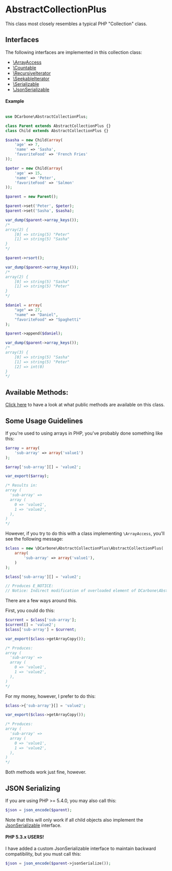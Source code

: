 # AbstractCollectionPlus

This class most closely resembles a typical PHP "Collection" class.

## Interfaces

The following interfaces are implemented in this collection class:

- <a href="http://php.net/manual/en/class.arrayaccess.php" target="_blank">\ArrayAccess</a>
- <a href="http://php.net/manual/en/class.countable.php" target="_blank">\Countable</a>
- <a href="http://us2.php.net/RecursiveIterator" target="_blank">\RecursiveIterator</a>
- <a href="http://us2.php.net/manual/en/class.seekableiterator.php" target="_blank">\SeekableIterator</a>
- <a href="http://us1.php.net/manual/en/class.serializable.php" target="_blank">\Serializable</a>
- <a href="http://php.net/manual/en/class.jsonserializable.php" target="_blank">\JsonSerializable</a>

#### Example

```php

use DCarbone\AbstractCollectionPlus;

class Parent extends AbstractCollectionPlus {}
class Child extends AbstractCollectionPlus {}

$sasha = new Child(array(
    'age' => 7,
    'name' => 'Sasha',
    'favoriteFood' => 'French Fries'
));

$peter = new Child(array(
    'age' => 15,
    'name' => 'Peter',
    'favoriteFood' => 'Salmon'
));

$parent = new Parent();

$parent->set('Peter', $peter);
$parent->set('Sasha', $sasha);

var_dump($parent->array_keys());
/*
array(2) {
    [0] => string(5) "Peter"
    [1] => string(5) "Sasha"
}
*/

$parent->rsort();

var_dump($parent->array_keys());
/*
array(2) {
    [0] => string(5) "Sasha"
    [1] => string(5) "Peter"
}
*/

$daniel = array(
    "age" => 27,
    "name" => "Daniel",
    "favoriteFood" => "Spaghetti"
);

$parent->append($daniel);

var_dump($parent->array_keys());
/*
array(3) {
    [0] => string(5) "Sasha"
    [1] => string(5) "Peter"
    [2] => int(0)
}
*/
```

## Available Methods:

[Click here](src/CollectionPlusInterface.php) to have a look at what public methods are available on this class.

## Some Usage Guidelines

If you're used to using arrays in PHP, you've probably done something like this:

```php
$array = array(
    'sub-array' => array('value1')
);

$array['sub-array'][] = 'value2';

var_export($array);

/* Results in:
array (
  'sub-array' =>
  array (
    0 => 'value1',
    1 => 'value2',
  ),
)
*/
```

However, if you try to do this with a class implementing ``` \ArrayAccess ```, you'll see the following message:

```php
$class = new \DCarbone\AbstractCollectionPlus\AbstractCollectionPlus(
    array(
        'sub-array' => array('value1'),
    )
);

$class['sub-array'][] = 'value2';

// Produces E_NOTICE:
// Notice: Indirect modification of overloaded element of DCarbone\AbstractCollectionPlus\AbstractCollectionPlus has no effect
```

There are a few ways around this.

First, you could do this:
```php
$current = $class['sub-array'];
$current[] = 'value2';
$class['sub-array'] = $current;

var_export($class->getArrayCopy());

/* Produces:
array (
  'sub-array' =>
  array (
    0 => 'value1',
    1 => 'value2',
  ),
)
*/
```

For my money, however, I prefer to do this:
```php
$class->{'sub-array'}[] = 'value2';

var_export($class->getArrayCopy());

/* Produces:
array (
  'sub-array' =>
  array (
    0 => 'value1',
    1 => 'value2',
  ),
)
*/
```

Both methods work just fine, however.

## JSON Serializing
If you are using PHP >= 5.4.0, you may also call this:

```php
$json = json_encode($parent);
```

Note that this will only work if all child objects also implement the <a href="http://php.net/manual/en/class.jsonserializable.php">JsonSerializable</a> interface.

#### PHP 5.3.x USERS!

I have added a custom JsonSerializable interface to maintain backward compatibility, but you must call this:

```php
$json = json_encode($parent->jsonSerialize());
```
